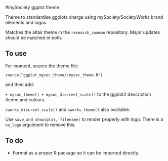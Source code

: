 #mySociety ggplot theme

Theme to standardise ggplots charge using mySociety/SocietyWorks brand elements and logos.

Matches the altair theme in the `research_common` repository. Major updates should be matched in both.

## To use

For moment, source the theme file:

```source("ggplot_mysoc_theme//mysoc_theme.R")```

and then add: 

```+ mysoc_theme() + mysoc_discreet_scale()```
to the ggplot2 description theme and colours. 

`sworks_discreet_scale()` and `sworks_theme()` also avaliable.

Use `save_and_show(plot, filename)` to render properly with logo. There is a `no_logo` arguiment to remove this. 

## To do

* Format as a proper R package so it can be imported directly. 
